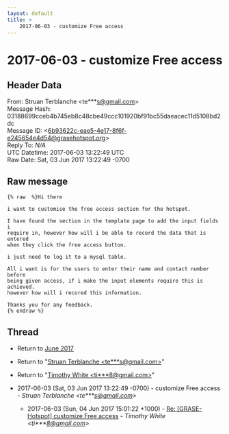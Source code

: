 ```yaml
---
layout: default
title: >
    2017-06-03 - customize Free access
---
```


# 2017-06-03 - customize Free access

## Header Data

From: Struan Terblanche \<te***s@gmail.com\><br>
Message Hash: 03188699cceb4b745eb8c48cbe49ccc101920bf91bc55daeacec11d5108bd2dc<br>
Message ID: \<6b93622c-eae5-4e17-8f6f-e245654e4d54@grasehotspot.org\><br>
Reply To: _N/A_<br>
UTC Datetime: 2017-06-03 13:22:49 UTC<br>
Raw Date: Sat, 03 Jun 2017 13:22:49 -0700<br>

## Raw message

```
{% raw  %}Hi there

i want to customise the free access section for the hotspot.

I have found the section in the template page to add the input fields i 
require in, however how will i be able to record the data that is entered 
when they click the free access button.

i just need to log it to a mysql table.

All i want is for the users to enter their name and contact number before 
being given access, if i make the input elements require this is achieved. 
however how will i recored this information.

Thanks you for any feedback.
{% endraw %}
```

## Thread

+ Return to [June 2017](/archive/2017/06)

+ Return to "[Struan Terblanche <te***s<span>@</span>gmail.com>](/authors/te___s_at_gmail_com)"
+ Return to "[Timothy White <ti***8<span>@</span>gmail.com>](/authors/ti___8_at_gmail_com)"

+ 2017-06-03 (Sat, 03 Jun 2017 13:22:49 -0700) - customize Free access - _Struan Terblanche \<te***s@gmail.com\>_
  + 2017-06-03 (Sun, 04 Jun 2017 15:01:22 +1000) - [Re: [GRASE-Hotspot] customize Free access](/archive/2017/06/b41b6cff636985635e36d19a289eddd63d746c33cdce67c460461b221928f58d) - _Timothy White \<ti***8@gmail.com\>_

